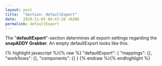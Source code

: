 ```yaml
---
layout: post
title:  "Section: defaultExport"
date:   2020-11-05 09:47:20 +0200
permalink: defaultExport
---
```


The "**defaultExport**"-section determines all export-settings regarding the **snapADDY Grabber**. 
An empty defaultExport looks like this:

{% highlight javascript %}{% raw %}
"defaultExport": {
  "mappings": {},
  "workflows": {},
  "components": {}
}
{% endraw %}{% endhighlight %}
